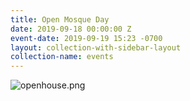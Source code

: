 ```yaml
---
title: Open Mosque Day
date: 2019-09-18 00:00:00 Z
event-date: 2019-09-19 15:23 -0700
layout: collection-with-sidebar-layout
collection-name: events
---
```


![openhouse.png]({{site.baseurl}}/media/openhouse.png)
